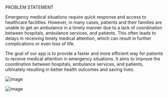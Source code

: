 PROBLEM STATEMENT

Emergency medical situations require quick response and access to healthcare facilities. However, in many cases, patients and their families are unable to get an ambulance in a timely manner due to a lack of coordination between hospitals, ambulance services, and patients. This often leads to delays in receiving timely medical attention, which can result in further complications or even loss of life.

The goal of our app is to provide a faster and more efficient way for patients to receive medical attention in emergency situations. It aims to improve the coordination between hospitals, ambulance services, and patients, ultimately resulting in better health outcomes and saving lives.

![image](https://user-images.githubusercontent.com/71918236/228126572-499f6102-41ce-4ea2-b217-192eead644c4.png)

![image](https://user-images.githubusercontent.com/71918236/228126609-612f8311-80fa-44f3-98fd-2f9765a540bd.png)

